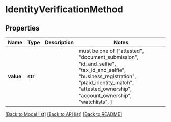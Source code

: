 # IdentityVerificationMethod


## Properties
Name | Type | Description | Notes
------------ | ------------- | ------------- | -------------
**value** | **str** |  |  must be one of ["attested", "document_submission", "id_and_selfie", "tax_id_and_selfie", "business_registration", "plaid_identity_match", "attested_ownership", "account_ownership", "watchlists", ]

[[Back to Model list]](../README.md#documentation-for-models) [[Back to API list]](../README.md#documentation-for-api-endpoints) [[Back to README]](../README.md)


